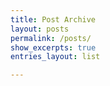 ```yaml
---
title: Post Archive
layout: posts
permalink: /posts/
show_excerpts: true
entries_layout: list

---
```

